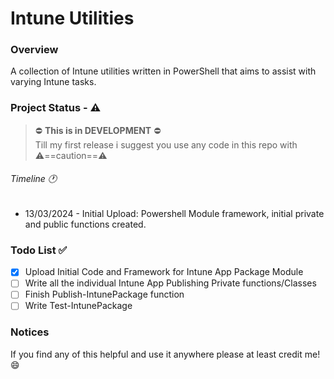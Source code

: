 # Intune Utilities
### Overview
A collection of Intune utilities written in PowerShell that aims to assist with varying Intune tasks.
### Project Status - :warning:
> :no_entry: **This is in DEVELOPMENT** :no_entry:  
Till my first release i suggest you use any code in this repo with :warning:==caution==:warning:
###### Timeline :clock1:
- 13/03/2024 - Initial Upload: Powershell Module framework, initial private and public functions created.
### Todo List :white_check_mark:
- [x] Upload Initial Code and Framework for Intune App Package Module
- [ ] Write all the individual Intune App Publishing Private functions/Classes
- [ ] Finish Publish-IntunePackage function
- [ ] Write Test-IntunePackage
### Notices
If you find any of this helpful and use it anywhere please at least credit me! :smile: